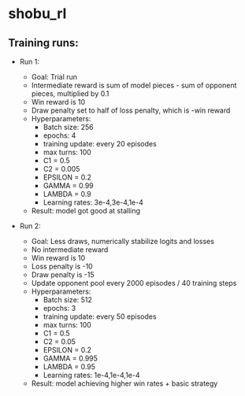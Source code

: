 # shobu_rl
## Training runs:
- Run 1:
    - Goal: Trial run
    - Intermediate reward is sum of model pieces - sum of opponent pieces, multiplied by 0.1
    - Win reward is 10
    - Draw penalty set to half of loss penalty, which is -win reward
    - Hyperparameters:
        - Batch size: 256
        - epochs: 4
        - training update: every 20 episodes
        - max turns: 100
        - C1 = 0.5
        - C2 = 0.005
        - EPSILON = 0.2
        - GAMMA = 0.99
        - LAMBDA = 0.9
        - Learning rates: 3e-4,3e-4,1e-4
    - Result: model got good at stalling

- Run 2:
    - Goal: Less draws, numerically stabilize logits and losses
    - No intermediate reward
    - Win reward is 10
    - Loss penalty is -10
    - Draw penalty is -15
    - Update opponent pool every 2000 episodes / 40 training steps
    - Hyperparameters:
        - Batch size: 512
        - epochs: 3
        - training update: every 50 episodes
        - max turns: 100
        - C1 = 0.5
        - C2 = 0.05
        - EPSILON = 0.2
        - GAMMA = 0.995
        - LAMBDA = 0.95
        - Learning rates: 1e-4,1e-4,1e-4
    - Result: model achieving higher win rates + basic strategy